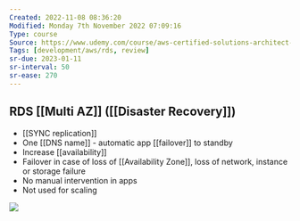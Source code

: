```yaml
---
Created: 2022-11-08 08:36:20
Modified: Monday 7th November 2022 07:09:16
Type: course
Source: https://www.udemy.com/course/aws-certified-solutions-architect-associate-saa-c01/?xref=E0Aed11STH4LPUQvCz0GJFABTmM=
Tags: [development/aws/rds, review]
sr-due: 2023-01-11
sr-interval: 50
sr-ease: 270
---
```


## RDS [[Multi AZ]] ([[Disaster Recovery]])

- [[SYNC replication]]
- One [[DNS name]] - automatic app [[failover]] to standby
- Increase [[availability]]
- Failover in case of loss of [[Availability Zone]], loss of network, instance or storage failure
- No manual intervention in apps
- Not used for scaling

![](2019-12-30-08-27-54.png)
